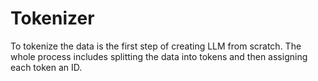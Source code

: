 # Tokenizer

To tokenize the data is the first step of creating LLM from scratch.
The whole process includes splitting the data into tokens and then assigning each token an ID.
